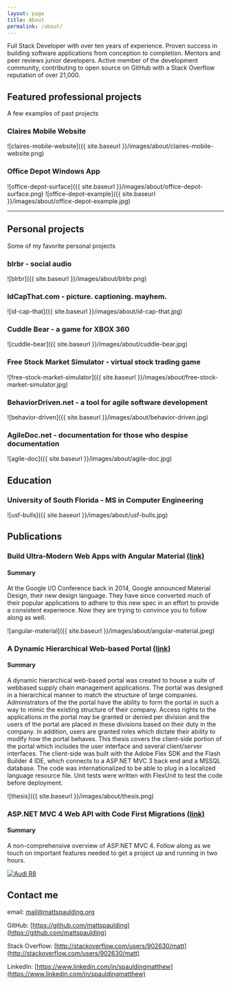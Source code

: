 ```yaml
---
layout: page
title: About
permalink: /about/
---
```



Full Stack Developer with over ten years of experience. Proven success in building
software applications from conception to completion. Mentors and peer reviews junior
developers. Active member of the development community, contributing to open
source on GitHub with a Stack Overflow reputation of over 21,000.

## Featured professional projects

A few examples of past projects

### Claires Mobile Website

![claires-mobile-website]({{ site.baseurl }}/images/about/claires-mobile-website.png)

### Office Depot Windows App

![office-depot-surface]({{ site.baseurl }}/images/about/office-depot-surface.png)
![office-depot-example]({{ site.baseurl }}/images/about/office-depot-example.jpg)

--------------

## Personal projects

Some of my favorite personal projects

### blrbr - social audio

![blrbr]({{ site.baseurl }}/images/about/blrbr.png)

### IdCapThat.com - picture. captioning. mayhem.

![id-cap-that]({{ site.baseurl }}/images/about/id-cap-that.jpg)

### Cuddle Bear - a game for XBOX 360

![cuddle-bear]({{ site.baseurl }}/images/about/cuddle-bear.jpg)

### Free Stock Market Simulator - virtual stock trading game

![free-stock-market-simulator]({{ site.baseurl }}/images/about/free-stock-market-simulator.jpg)

### BehaviorDriven.net - a tool for agile software development

![behavior-driven]({{ site.baseurl }}/images/about/behavior-driven.jpg)

### AgileDoc.net - documentation for those who despise documentation

![agile-doc]({{ site.baseurl }}/images/about/agile-doc.jpg)

## Education

### University of South Florida - MS in Computer Engineering

![usf-bulls]({{ site.baseurl }}/images/about/usf-bulls.jpg)

## Publications

### Build Ultra-Modern Web Apps with Angular Material [(link)](https://www.toptal.com/angular-js/ultra-modern-web-apps-angular-material)

#### Summary

At the Google I/O Conference back in 2014, Google announced Material Design, their new design language. They have since converted much of their popular applications to adhere to this new spec in an effort to provide a consistent experience. Now they are trying to convince you to follow along as well.

![angular-material]({{ site.baseurl }}/images/about/angular-material.jpeg)

### A Dynamic Hierarchical Web-based Portal [(link)](https://scholarcommons.usf.edu/cgi/viewcontent.cgi?referer=&httpsredir=1&article=4554&context=etd)

#### Summary

A dynamic hierarchical web-based portal was created to house a suite of webbased supply chain management applications. The portal was designed in a hierarchical manner to match the structure of large companies. Administrators of the the portal have the ability to form the portal in such a way to mimic the existing structure of their company. Access rights to the applications in the portal may be granted or denied per division and the users of the portal are placed in these divisions based on their duty in the company. In addition, users are granted roles which dictate their ability to modify how the portal behaves. This thesis covers the client-side portion of the portal which includes the user interface and several client/server interfaces. The client-side was built with the Adobe Flex SDK and the Flash Builder 4 IDE, which connects to a ASP.NET MVC 3 back end and a MSSQL database. The code was internationalized to be able to plug in a localized language resource file. Unit tests were written with FlexUnit to test the code before deployment.

![thesis]({{ site.baseurl }}/images/about/thesis.png)

### ASP.NET MVC 4 Web API with Code First Migrations [(link)](https://youtu.be/K7zBDHYmBA4)

#### Summary

A non-comprehensive overview of ASP.NET MVC 4. Follow along as we touch on important features needed to get a project up and running in two hours.

[![Audi R8](http://img.youtube.com/vi/K7zBDHYmBA4/0.jpg)](https://youtu.be/K7zBDHYmBA4 "ASP.NET MVC 4 Web API with Code First Migrations")

## Contact me

email: [mail@mattspaulding.org](mailto:mail@mattspaulding.org)

GitHub: [https://github.com/mattspaulding](https://github.com/mattspaulding)

Stack Overflow: [http://stackoverflow.com/users/902630/matt](http://stackoverflow.com/users/902630/matt)

LinkedIn: [https://www.linkedin.com/in/spauldingmatthew](https://www.linkedin.com/in/spauldingmatthew)